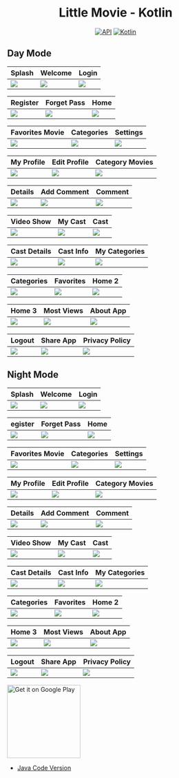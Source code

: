 <h1 align="center">Little Movie - Kotlin</h1>

<p align="center">
  <a href="https://android-arsenal.com/api?level=24"><img alt="API" src="https://img.shields.io/badge/API-24%2B-brightgreen.svg?style=flat"/></a>
  <a href="https://kotlinlang.org"><img alt="Kotlin" src="https://img.shields.io/badge/Kotlin-1.9.22-blue"/></a>
</p>

## Day Mode
Splash | Welcome | Login 
--- | --- | --- | 
![](https://blogger.googleusercontent.com/img/a/AVvXsEihIavvflHd6-IFogYb2N54TrIMH-0OScGWHbu769dPrB0QFAaFjiNWWMbZ3U1uFIUCscu7eDUYPG5ncX3EfS8yt_DpcDpthF0DCMskjA61SIc-aIPpZiofeNQAanjVqUshSpZsyoMz2FItV4RC5UF71jY28Syh9HmWNCeBicyFkRjRQ7Z584r5MxcHkw) | ![](https://blogger.googleusercontent.com/img/a/AVvXsEhpeqC3kgKCP7-wGibjAuCrHUM-UdxYI_VKDhLAwMFmGamoYCkX_9sLvqV1M7DatOoUnvRsH3gYjHxcy2dLNBPqBjyCJv2Tq5TfCu6GrIiynVTuFMWosySvEroPgj4EWCxFl2lS_ShsOfNVnAUmOfp73aOrfMu8aslSE3dD6JxOMlm7Qf5LksimuQ9RiQ) | ![](https://blogger.googleusercontent.com/img/a/AVvXsEgywn6uxg8aLPJaDgiPteFVqtYFCpdUYmZukog2zOPkbhp1FxxAEHvRgrq3mZR20TJsnQA8C9pgmMQnVGlviKWv4nfQ1-gTnTsVezUh-tDsNDE8Tb3vioo3sCByJdc9NtMVRqzXf3ywb9PpVmAjYJ4kA-37PUWF2LdZPj9KhCU4AIVlpGqyu6-F6cIE-Q) | 

Register | Forget Pass | Home 
--- | --- | --- | 
![](https://blogger.googleusercontent.com/img/a/AVvXsEjeezhRsna38VTOwCN2az8HheD3uHkl8_mv_twHvym135s2_pGgfUfk79aQpcMCWvK9joDz8wYlTrdiksM0MhmI2iOHRayNmi3Awq3Gae0mHqamFIfkk7aCZKmEahLRUpJRscq6tgYgUcEJ8-k4ZMSKou07Ls8bK32Acn_C0kS3252CNBprD0VcBcYnSw) | ![](https://blogger.googleusercontent.com/img/a/AVvXsEg7m743FiN65xYhXJ2YOndA_rg0QP_o3RZUJdEkA0aAv36udbuc1d6HyQRztkgAgElTuJ3lwacUTBxZkNXFLEtiYTvoIvLwuRM1_AjJxpe_QjgKJFClQ6SXnCPYUoT-y4VIFXdWGrj8lYTYXOQBbM6AskQsfPuVT39pYlVgJ78lA9BAGC_ad313aYA32A) | ![](https://blogger.googleusercontent.com/img/a/AVvXsEhygp4Nf5JAFZvM6yQJjngKvta7EHw0KL9dayyeWi8FB5zYtTGTLhnuzB0Gmq1j0ASwUIiRvFOPMpGfISYzn43cBVVKi4JcHt6ceBrSRQqjaFoUHf8OPq5_1ipvOtVN0sds4k5KO0omLE8U85AIVbcf5iI8QJBASMd0r1Gfszm7rRhQdXWkHVq29XRbKw) | 

Favorites Movie | Categories | Settings 
--- | --- | --- | 
![](https://blogger.googleusercontent.com/img/a/AVvXsEjsgqwpkmslgDMqKTdmSiL_uHcmJwF6zeusHuMsLKBWgyskpkBetHENyYlmcE6RswNKhWXNGohjQwR8Ouxy9-EXLbIhDpf2Dl_GVdBpJf3iXHzoog5zQvmxaATsZ40xcrYKODDt78bLaXU3RLUjxJ0tDUThJhTSErncA57OOyIbBiR4iQY5vd83_fBJaw) | ![](https://blogger.googleusercontent.com/img/a/AVvXsEg2L0289_QV9cE5nJd0sKXQlfuOxZCU4Bl_ZGyASiM5SfOhIl1sH2QIK5y7QYM48gAOj5bm3ZX5ah_m-rBjxvnTrys33oneNNReqa_P21dI1esz4c-jc-3GJ5kmxPehXoacK3TPX9JMtS8r06oDeecMznRc276wZ3G5f9vVZpe_jhzGv7RYqgFS46hkig) | ![](https://blogger.googleusercontent.com/img/a/AVvXsEiX14pf131iB13UEaVkThGO0jAOIxjKrQXg47Bl4FPeAl2UK0zS5GMVN8fe8SvQvtBuootdKuUzv7OGJiyTly-1dnTCQJUaWEGm4MqLMH9b2HGqk1VuZE4ZpDI1zMdM1_OxV6cKHXaVSXvy9jUdpWXnNucah13JH-Gi-696Yw5fzh9m3OSSJpsYBKhXCA) | 

My Profile | Edit Profile | Category Movies 
--- | --- | --- | 
![](https://blogger.googleusercontent.com/img/a/AVvXsEi4cJw6DWd9DJcOTWpCrCPb44QWvVwP9GcUBa1pYL4-JikLHed_3xW5qwMRK5ltZfT9ZBSbgcYmXf37efwDZMYRQ3bLz_rXJqhK41v3T2bSi7HgzzBdTSU3QK9rdwCxbEnRZj1P3pTZCRpU-qLhRedeE8j9YLMN_GZC5QP5CRVpYDn9pPmEFv00F84U3A) | ![](https://blogger.googleusercontent.com/img/a/AVvXsEiOVRAx8GLUkY83PFUBVkG43MGuRvtvXitcq035gOLTuu_1-7wuxx_hg7YaxnV281FtJAz1F77Bi1J2OwIMqaajuopOZEZIdxwAskyGHECpiyvqfsZScMzpA8NzcdenTu8xBbNMtbC6z6yIoH3pJIaOq9uaZn5lPMonASlkd_5ZCI5RUVQVJ2hVSxUt1Q) | ![](https://blogger.googleusercontent.com/img/a/AVvXsEjd2gnPjKuc8GVj7bqK6OWWAg4vBK3euXTI4nuogfMgaKJWf4GjPs_j2ZX5zt9LoW5NFSgdgiGLvVj6E4HJ66AlyfQI1NshyIfSxMpf5TgWmiF7GCJw-pffAf1WmyBOZKGIeZsSQZr6v2eC0aGqy4IY9RlT1x5RHfFHEPcg3RQTc-4tsT0c140U5IGyOw) | 

Details | Add Comment | Comment 
--- | --- | --- | 
![](https://blogger.googleusercontent.com/img/a/AVvXsEg3xFagS_38MY1H69SO0CkKUY0V8MdzlW9U9X4UszivrUkIdrUhtV2sKxPNe4KxmBk7AvNRaTazKX2BFnm40oYItkaJn4bzhm3vA0qh3Ami0iMF1MSgBdAkLBYMXRa5AVaqL_QYlSwXK21K9QlA9FtIlaMx5zDYNWnn8Dx628hI_kJstoo7cukqeQdovw) | ![](https://blogger.googleusercontent.com/img/a/AVvXsEhGoDxJkslM50Jp269UbVC8_1FIWqBia0jOLn4djpF1j-ygYM4TqM3T2dkN1WDxOnW57RcMMhJiMRlMJ7N4EZg_73gRkUaeOf9BgTnhvpTGGHAayJMD2W8rao1H4VwsDjIyY5QwS4GlQJIbW-CfNQN0PdhfmpgOJZmh4glu05bNon67XAERpCVR0G8cUw) | ![](https://blogger.googleusercontent.com/img/a/AVvXsEhF9EyS1uU4JMIcB6RX4Z4oi3eivX-KwRZS5wD3yvKAz7WFe7WnthI21GzyeiJc-_MNukEFMhK5lec5jTd7ETb9lgLR-2YT4A7-KdunTCikGii16fKtnqwZCWAa0-ABLhWLWRL6LY-wUDiz5pGYY81yRCmgThBCIIrxUmkX64f5qZjKJH750MKgLwxurQ) | 

Video Show | My Cast | Cast 
--- | --- | --- | 
![](https://blogger.googleusercontent.com/img/a/AVvXsEjYFaS7l0iQ9ii4Udvd4f7rQjQU-uXFb2Trqe2p8JtVjFDUg3GvS3Slvho9b9dFFcJcRxeM3qfjJUxNDns15hAbFD6sOrGp0SXoOrbFAYhUZUhTHxk-kRvsRQ9XsKvygck2ZhsMiNGb04iesbwWTTjp37DqowGHOBZzlLPtWmq8h-gN2mJIrvRoIvad5w) | ![](https://blogger.googleusercontent.com/img/a/AVvXsEiW-jp35eIbg6_R4yfsYEcYUh0HTUynb9vDAjf7MNP80GxMY6LwwpZyfu04c3c5v3T4v4cplAm39rlwUdoYX8V__jQPDK1o97ZX9G3Up7-2A9Q1oYTYbVLUyFcNXb2pwA-sh065SGQwNyY9NWDanogq9q2ZfTk2v2RL-frqBhdI5G_vyrEl5VPfIUkRew) | ![](https://blogger.googleusercontent.com/img/a/AVvXsEhUFWENEIL9C3ULy3xLUxAn8kPSMXUo0VOK2RDtVkl5GG6kLWh3UUJgD5AxGkAW1kRMMqy-niZl9YjzYwS37BUerTFZNw58dPtmW2y79vQQcbUkql9xKGKbfrC1zxbepzn33M_n-q5vVRp0kmgqGf7aoG4zOzAMH7RuG8yOZ08cRqob5ZbOUAOBoeOCmg) | 

Cast Details | Cast Info | My Categories 
--- | --- | --- | 
![](https://blogger.googleusercontent.com/img/a/AVvXsEgZxp9-LoZD9mmsYkG3ycpK7yc5HxUTNkT83A9wCQHbYorma00lI1IjF-IG8DsT7AQnpAZCmIZ7Z1Ze9wM9oBC3tKPaKgCW9gbs1g5fVyw8BC2yqBGD3n6FP0jBq9qHSsE2GER2Yb4S_MQQ6HBSFXW8baEvNb-0Oww4kAhe91144CbpWA7oTSuhwTItWQ) | ![](https://blogger.googleusercontent.com/img/a/AVvXsEhOK4PldDQfscjUlJfwwhmrOiJNh1-FMCHZDdt744dktR919rxqeWhr6QaBmu15OHvG5o6N82QWybnlieavzsioKju8lfqF0uPPk2IOmNDOog2quIN18K6MMro9UCecTiT3XXGiaSKySh02BRkSo5l40Uq2tpYTIiYx-0P02cXg2qWXy0XdTckmfBSzjg) | ![](https://blogger.googleusercontent.com/img/a/AVvXsEierDxVTRUQ8tRxgpMyw_rWpDDk23YH8YtAJvV30jQzpY2wfmRktUTdbB4xD5uykFkQpwf8nBXVZa0W76gMJDXTBVDsB77X43lVF3HIQprEqOk-L1UY7JaN-J_vzDpT-32XWmHIwYxoFbgZx2ArfAr7ACxoNqEEdP2aN_QpKjqcyHtVOIQ6FHUvOTjaiw) | 

Categories | Favorites | Home 2 
--- | --- | --- | 
![](https://blogger.googleusercontent.com/img/a/AVvXsEg3C6WQESrqwk7Vd2IvrL0RWNrhSFKkEralzjCnM-ow46AcOcuTVdrzlFekQDzTVGUXjQsa6DFiOAu-knd14_g2M89Jodgj7yALwnjP71VhMmkSD-PggA6Vzsqng29W8nAmc1rSsphxSWZrnj3ejF2-NAMNq69Ik8VgvCMrrJ_HY9v9Ji-tdHFG9FcVcA) | ![](https://blogger.googleusercontent.com/img/a/AVvXsEi8fZgmMDXaKghxHuLIRCvJoL633ziKo7rJ5T7VHvj6K048TbgpVXgnZFB8YdiSdoZC9kaoRb6c7hgbRWnNu1ahS1DY-z0wAgxxhVGigwEUEypTzgVxZ_9f4E-rNcKV7w4KjV1ei_6uh0i1kb6VWy2lYTqOag2dBHO1QHnBblSA676ho1XB8OUMcY_VMA) | ![](https://blogger.googleusercontent.com/img/a/AVvXsEgG63X6JxovmphvbqWG69sK6Ox64FnlDZ3J-97xx8dXEDXh35GXTUbsvr1ZE9Vgeqd-fmyvtUrg6vU8awI87S4LxMDZZU2aTQNs2jEHjzYHNGv4l2f_F0PT1T2EMBQZuF_Vqp07hQiFkzK3WyS-rkBoQ5az7pMV8RLTZ6k_0V2bzZyT9cfvAHaDzIveYg) | 

Home 3 | Most Views | About App 
--- | --- | --- | 
![](https://blogger.googleusercontent.com/img/a/AVvXsEgkWVJ2HbIfkppx3b2ppEL2s_CgP0Fir54N43yaDL16cjMkeUKE9Y2G1lpA2gzhkjtvOP0QQJd9FrWBRUmjL9SraSZtUXEvi24549OKV02w6e1jjpC4b-8emZBAYTM56EO38uwcVaHvj8l3SFhxwdZ0NJ8tgzJ1e8ljp2C_4gB4CRu78_2rU2fNdM_xCg) | ![](https://blogger.googleusercontent.com/img/a/AVvXsEhikrtjhZFIVwIJdXmTKRfaf74UwF4-Y27RP-Z25res0grUa6qhRB2YVvYaf2qQOvQbfZmHHwIGgf-jNxvtnEK3Gy9mjm9d4IhjOBSa1zgKLcnN8GcTGwNa1Mg3Dt6_L1OAQw7oO6TF9VUxFfWR33w8Jc0Gf41PCWBnSIyN0zJA0PmIYgnJLPoklr8DVA) | ![](https://blogger.googleusercontent.com/img/a/AVvXsEhByNF8ueYum1aUkkbUoaDxRB1E0EL_ddyTB6BIrusVQZ10qIuiF-t49CGjyzPzFBUfdS13jkwiFCXe_Kj9Ora3C0ITXIwDa2jWd1zY-jo9k9se8c8z0lLzGpURD_0Fl0q_sySjprAJ-QfbWNs06u74cZSHX3TZ3QS2FLSrcVQQMouK9dq3FpWoM_dvbw) | 

Logout | Share App | Privacy Policy 
--- | --- | --- | 
![](https://blogger.googleusercontent.com/img/a/AVvXsEgE0YFtTh9z_XpP7yie60UD-SEC6qLohRhyh8yyiMhKr2GhY9f8t8fjm3P31NwLuF3667XbdeoPynapsLnRmHv8vndT5sSwirPLOyN5_ngf7zt3dyp-KlMYswQgRu1CmGUzHzrgQX83wI69Wd7IyWWt1a5j8oBldYp0n_xsTXtGt0ruRAjo7sZzv4gSYA) | ![](https://blogger.googleusercontent.com/img/a/AVvXsEjGKW0r6PMPZT8Wo6gFzt5t8fEfLjqzIfqntba2cpuStJ1wdlwuCRAyloyy6LQlGlMklH3W5VBlYik88JQSEBPfyD9D_GJGFHcVTycpHomlIkqrzkl5-BZEM88OETVP8tP4T23tKDUk6t3cf3X7QEUquY4g3hdleQpvwemyYxDRko8PUtniUKvdkyC80Q) | ![](https://blogger.googleusercontent.com/img/a/AVvXsEgBpudRZPDILcIqMeVg8mhDROjlolurak4UQgISzwRD1RE5wlGKTw7jU2eiP5kxb9-NR5LL-qgRpOa4BsyVcK7VzMWLlRLaMI8t7r4_96gMvBkl1xCBGyL5W5z_mrzXpvWk9Bt_P82ZidzTREZKHPVmzfm2FxX4bG_XqB7XRU4S5_huHqu1hiGOCrpghQ) | 

## Night Mode
Splash | Welcome | Login 
--- | --- | --- | 
![](https://blogger.googleusercontent.com/img/a/AVvXsEj1u8KBcbySOGUoD1rYmZ5RubVNvQm1UZUzXAOaNDZ4Av1RW6lHYjHweEC4NLf-Q5wB5Wbk4ZyZ_LPkOZD6YPDdiubGRt_A85UTSfYNYkMiz3aZt4V8xOVqjZiyjheEUHYAcY-KnDCX-ktVnA-sEZMVk6wggaU4Z3e2FiALKa0CTqHQ-tnuGP7H4z97VQ) | ![](https://blogger.googleusercontent.com/img/a/AVvXsEjG5GNUs2cW6zx683w1vi4y93D_U1Cphyhd4MVQ5Qx4jBaIyLIr6WBqZf3Z6BIBo6uA8yignx0UH9Ue0L88YNADWSi1TPHYWL3rZIAJcCPJqtrHSSyhkPdMXXMYphmartErSxTsiQOs6HcWqgsA8mAUquXWVPR-Wa77a4CQ9gyRgXE3g71FCGvmdgrf4Q) | ![](https://blogger.googleusercontent.com/img/a/AVvXsEi9I1lhZPMHKOJy1_PFTvTfhRSXfZYmXCT4_tBmZ1sQ-nRRm-4Y7PYrIsoZsu5kTf3uiUTNaWOCxIyuQLhpVwu0QR9Vbcu9M6Cl1JtfI9zTIKvNs9IMZF7NKEEXxAoQpP0AM7WXCRFYzimhYEPtUlDcjKq2yatzrWEt7wjpaeiCG5QlFhf7b-EhQ362og) | 

egister | Forget Pass  | Home 
--- | --- | --- | 
![](https://blogger.googleusercontent.com/img/a/AVvXsEhb-7JOA5C8obhUMPP5DzHb7oLpObbQv6T6WTKRImSJS31dAHu8qf3YaOawzFrJ5zCuB7EBgkKkbJ6RBwhsudax6s9qHQXsC4u1tAKs6k0EB4Mgw9eor04Wxqf2I_j-cWgpWOqty4Ot0yi8zsf_KPwQMpVjLyeQFULtVqlKV6nS7Cq_TLdXqaQNUMb8jw) | ![](https://blogger.googleusercontent.com/img/a/AVvXsEgNR4S-MOdn8aM_jil72MSrIdMbmNd0kEQw65yItofsGU1dq2g3DS_97MD6XLAo66bDPMFvPL1jmpWnHHMq6MXfDN5Cdl_isGSg1Xzgydwboy2J2Yh1Wk4DWjVD0OBWHj4SogYA54Nmwa1yJecUK5ViG5Hiiy3epRtwevxniO5Aw7E5RbzZQ528y4MNpQ) | ![](https://blogger.googleusercontent.com/img/a/AVvXsEi1ksVMCCkqLgbG6HiMaRvL1TKXlI_UgmkAgZvibckq4wLF_8BgurFLwk3X4_VS0_XsxOIvOkXoFdWu-FZcXn0rkFNHtfIbdNYGqu2EoPjBbEZ6WxZTDEMNMAllwMiUk4yLfACxzfwM5J4_RHTa3wBv_A5YLeXFRudfgazBsOmahuHv0rsewzMjkV91Vw) | 

Favorites Movie | Categories | Settings 
--- | --- | --- | 
![](https://blogger.googleusercontent.com/img/a/AVvXsEihzKbEIJcNyJ60XbZ4mAAij5d2sIrC5dSvq4ya2qKgP1cGWOxOpy7CTPPVtE2AaFBKFg-rsYtbDVqRz-mdIQAcpYXxvkZyBp0jsgogckNPndL1QlbWA3-0YyO9yjmn-0tUJhYy8XOsnnDmqEsj9pCNmVsnwZu3RDhIMKdZph8NHZlYbDbnA-HRXk5iug) | ![](https://blogger.googleusercontent.com/img/a/AVvXsEjNI2kECiZjiHLdDxn8r8zf7E5IrYgqbH9MnH_PCw3gfa5zMuT7aDNkIwbIzBPTKLNKeuD9wxSXX1P4u_SW8pSD31qtoh8Qcf_7AA74TRrXXAexeuFWzpkYgPYjw-vvziWW3AdpYmQY1AWjNXNrI0b_cS14qJ6S2rZbv72_-AvTKQqmJRb6WoEpylg9JQ) | ![](https://blogger.googleusercontent.com/img/a/AVvXsEjbqHHOVbnh2AzRcGJ5Lc8hfXg8Dcc6FjXvUWH8wmxbVU8ylhK_7J303JlS8VgGtkJgtmtp-_gcOAbvw0V3wj3_Ekreiv5yjqWt5BxLg6k-_3tEB1zP-wxZeNN3fLj7A9zlZdyI7sti4w9h4dJkC4k7dZJPAOGtR1W_bIEqFKFT-eC6-w5BDTbGaXRinw) | 

My Profile | Edit Profile | Category Movies
--- | --- | --- | 
![](https://blogger.googleusercontent.com/img/a/AVvXsEj9Bgnnw_zKQAUWBOOXb_IUSIDNJleLFb-dNAwJ5mC5XgJbI8TmNf5Q7cwcgEwiKYjgGiW4kdbKlqR626shATjl3zTqWcTLdpbLqmeOAtXjJogpyyEIXyY_WkQFmrCKGtX0wOFRC7Pgv4IFHmSh8Os4BK_Ym9rMeSFLboHi-t1DFukmjq64cevWM7re9g) | ![](https://blogger.googleusercontent.com/img/a/AVvXsEjqZHvDzMeg8ZPDHOWBeReaxHwF-ZcgP_zDgEWd7dRYqM_ZaXLeV_vfwyfs3ENrDOPAN_oUBnlkz1pt83ykT8XADnZNkTC7lu-Xakwh6H_QXApa7PQ7t9NYNrgtYmpsjVEqnY7BndK_LiOvhNL0kfLqS29YdUcmXdJ3N0DBXun0lnJhVgqtjquzGuG_Eg) | ![](https://blogger.googleusercontent.com/img/a/AVvXsEgUoJBcSuMVfx-FppPzGnUHruTz3rwP4lGFazK4iyg2KAzg2mMrg0LFJF7cFDwRnrAzGqhuj50MaTJ73apPlLSsJfBbtS3I3b28RIAhvKI-xFAD6QTAugPEw-4jpogi8I5iGLjZhxb9kpPf_yFaWNWov38UGBl5zeD0YCznbchHXiUTSvRRV0wm-ANzCg) | 

Details | Add Comment | Comment 
--- | --- | --- | 
![](https://blogger.googleusercontent.com/img/a/AVvXsEir03l5_wL_PbNfaLZ3PHcmfX787hSvZhTfVWToz431-7IXtYS-3UYQPD5ATUHRQeu59_LnRyHCpPSaYvYQh2s_IgV31DbClK81VP4z6tL61a51BRakEEx7OI4h-xG8jKu3pP2ghs-EF3HWCQ3pDG3QbBhPPEpcIUbrrFktQWrmnM_zCOVzjPNRAzRdgw) | ![](https://blogger.googleusercontent.com/img/a/AVvXsEjG1jf2qsUTLOJPj2Gr-bQcT4uNRWzBsqxQz-eqO19xqEtcXlZsAyZmlcFprI-vin1vmmDt173d4yPjNLUxT_obpWPdjPsPD_hrQ0-AQD7G-QAuS5Wr4zwvoOlM9VUXN0_f5CsjpLmM1ozuSp1KXPBpbkY55gW7h7oPRsigVjl7xuE2NskJ2NUuu7ugHw) | ![](https://blogger.googleusercontent.com/img/a/AVvXsEjhX5XYJBLr6VzSPTbYx0k3OdgXA0Ub5bW2YrEpHWObOFYKtj1MwxSXbn6etkz7nY8ghRCMV_5bI-16KBA1GY2Ew-rO07B_Qudir2KW0hU7BHQv4sI6FybyQ-IYa7UvmkANur9bCU8N3HsHnzDLKQSNtuuPuxis7bPAK1DFPGF6UfcxCr6LfEcW6BNXxA) | 

Video Show | My Cast | Cast  
--- | --- | --- | 
![](https://blogger.googleusercontent.com/img/a/AVvXsEglEgVR2c0swZqp1_n2cTvN4IrSNpMBO5YRDMlT5idRHAWTsl6EWVB7VE7iz66PaWBZQoxkKgyxSGvMv4dQRjL2sk7FBuB5GGhkGbU9-MfbuARN-ya1Wzl96HKwcHXwga3-rgtD3gqx5sc7SqeMypaknCTFATBfH2tsBwv80bq56-REWmtp6duhd7x6dQ) | ![](https://blogger.googleusercontent.com/img/a/AVvXsEh2PqXK1yUo6jmEyZ6YuSZpt05tlci5oGdIk_3ZcDobCPW09KD6q1zkYpjPtjCdRDshDB8nl3ysksX4q73jbCRywSp9fvOJQLnNKUIFUsiNBgBvJ8MBtESq22gFuLaq2jnzVtsvXwOqQoib9ccUbhiYTR87P6ry8m9j2_Qd0Dg9LuVCrlaKWXUHhzcvkw) | ![](https://blogger.googleusercontent.com/img/a/AVvXsEhOQOI9xOe1ARTYhknEk7UKyHaO2Eb9-j1Y9x8AmvmMokCT1diZsvX1_yIqDIkCqqk8UebeOCGdfDCQowbiJXNHevordzgxZ5nNpppRri5iOkdtUTAJqIk7r_nvK9hFySiJ5pMIJgblZod7weEPUMOXILKxRzn2HzaPQkHcgflfJGBQjiCy6xz_BKcrYw) | 

Cast Details | Cast Info | My Categories  
--- | --- | --- | 
![](https://blogger.googleusercontent.com/img/a/AVvXsEgV6p8Tw3KQaP1MsI8e8Hn01xQ8Bckul5W4AgKXT_FdNEZa7f_mX_M-LqeX4jP271HK-6lDd_6Jbz9QCVYGMrmdFWjb12xYjTX-Uz88SOH3wvp9u-veC8pS8Wh_n7Nrr48gInMh6RYuxQyKusfVmry3UudJcFji6JLkjX-B7yiszFySPe18GWuQOl_vfQ) | ![](https://blogger.googleusercontent.com/img/a/AVvXsEj2ZgjgbGrnSkkytEBWrnsqjui5dNUO6pu8zr_cwKAsBqfQYxAlY5vXUpXX7QiJiRWAPGgimeFo7t0RmtpptBZHJ_ruaQu1nWg0hN9hwqCIfZv4ZVRiW_NgUMG4xg-aMs3eteoyMHlv5RPJOqx5OhoCzPnJrGc_LYcv7I5ss-YHjubc06pWAv-1iGfNAg) | ![](https://blogger.googleusercontent.com/img/a/AVvXsEjrma5O23iagALSkm7Kr7Vyx50F_HJZeFDuw_xZb80Lwb2vok-xrNCsmYEFkyBWPFP4MTSZKEmw5zv4_oJKljjP7xbHzev-5SbdIZ86vevofamSHz6SZK1h-pvyx4vEY1fk1viF7FWSy-I96X2VkEOygVJg7_z4THaOtc9GFbK7o5kZPaRmQqd1tVHI-w) | 

Categories | Favorites | Home 2 
--- | --- | --- | 
![](https://blogger.googleusercontent.com/img/a/AVvXsEikL83PGAksh0umZ7uYBwDJfC0vNXTEIplhvoPONVy8O9StHokC9rVkAK0cBPDhtzNXJkdSO-xXBHMtg-aMxqp10XrWxiYgurlJEfANifKrEi8XFjtvkzbBWcQT7cElK2ZQIgBZjZ1At5hqA4rK-mHtdTYzmu7zCnfeGkJAj6S_WkiMntU4lbgr-4h80w) | ![](https://blogger.googleusercontent.com/img/a/AVvXsEiwlhXywoEjA09frXx9Lje9JhQZ8Py6AUHBZitH5JdJtrksw2YSb46TPEst3u0uDhSQCswKBw6Vq0o2NS9QuIlRa4CEhWBcRfWpGxBGZpslTAfEidjl_MaaFa90brac3Pwv77RepArStXjsmeVaeqPM_FJq3Du7vqGzH-j3Ppi_2TOSpIppSS-O5nMOxA) | ![](https://blogger.googleusercontent.com/img/a/AVvXsEj5-IZemTBdFrGcmOo3UMONs96GxFMuaBac4XI5SgAU27TBAZV5QB2A1cfETWqNNliPObQub_A6c5OrFrRFR8p5kCO-andN_o-JDIkaD_y7PvoNRfXi1oCKfB8-LyelbLzZoMvqapxPO5GsJPVLw5ZRs-EMAelJBy27EAn_XqEfyl0MnbhI0bs8B-cR_w) | 

Home 3 | Most Views | About App 
--- | --- | --- | 
![](https://blogger.googleusercontent.com/img/a/AVvXsEgWBDcV-i2H7LuWlOT3Pwrh6-uilIzh0EiOPJeALWgewyMRcoadWgaW9W61PsezCD_U0fMGaYgbU1WTqEkdXIIdGS1Uy-cyp2ir_ygz_gbkQLEbxVZLAz0mUqQbWmLOblMpL5C9dhjv5_ZrBmOb0f7y7qIwEVHDtHM2Ij8Go9Cb5vp02XZKGtjwgSgtBg) | ![](https://blogger.googleusercontent.com/img/a/AVvXsEjf6-nWbX2pHJkyla7cZD3LDo2xTvakdAO7KUEPoeKE25pf8AhgqSJEtRa5G37hcoz8b5ixLHeVPtif9i-_xmmv4LeYepMTCWzmwhWb-_gPcE9r6nNeqlUa6ZT23XhTan8fyu4vhdUKKn0o2gQ8Zn0c3uiuxnqPTffznlqESiIIO0dGiuXYuy8zJKB0rw) | ![](https://blogger.googleusercontent.com/img/a/AVvXsEiW2bpxLUR2FMenggRMt7kpXZra-oFruCJgNBWOlIbzerHg8pukHgnbe8-k3YgVAXTkRVCjlJ4aly6x2qFS2JR6PcIUHuELXpK6dhoC6v1wfDkpTlhodwU9Ll4bRF9D6cdRUT-1IMhNpWr9E99nCNGglXVaGYEJHUI-eZYhLl5NoVRZKZGbtnPegsHyKw) | 

Logout | Share App | Privacy Policy 
--- | --- | --- | 
![](https://blogger.googleusercontent.com/img/a/AVvXsEhfZkBDc7WxXph-G03UBrclU7BzKu53Ohubi4U9a8qyGtKdJzAO9ZQpqkFKBfFsWfaa9jJVBzo_T-WSMRM0J_58S-jjPubhn4C61BjIU0KymZZ0-eS5tp5cSA0Vd6ZTfF0dVGWDUrZzUHDB7VCfHcfVAfaMKYFFJekxMpaPnueW5A6CQ8O8Xzvq7h_cMg) | ![](https://blogger.googleusercontent.com/img/a/AVvXsEgfxOp6tsj2N4rBPY5OKNEMAdQL0cQ654ZVZIcX3rHyGc9ovm34g6d-6HgIlTdpG4U3Skazg3m6bvtEiGq1eNetBI0pYi3UJrBHCeFK46EYXMVJv-xP8AttepZZ1dbX6wQekUGTeRHArMdlok7PcO2DBErUguFBEW9te0mt_OaSOCfFHlaNypgQjI3CZA) | ![](https://blogger.googleusercontent.com/img/a/AVvXsEizkKD9Hj2Q85pAbjW0tHOqE0bSciF2fXIS3qwuhcdm3PMEmjwr7SHR6ja-TMEy2Q0QDezaQNS2PIBKU8zRLwErEvEL8s00YTKPlO07GaBjpcVLW3ffLyhQZt0awice376vWwXT1jrvGOEcdviT59tuYEYugjZ0hSVewMTzS0q8BGoGnhZ2onVQU_UMaw) | 

<a href='https://play.google.com/store/apps/details?id=com.flatcode.littlemovie'><img alt='Get it on Google Play' src='https://play.google.com/intl/en_us/badges/images/generic/en_badge_web_generic.png' width="170px"/></a>
<br />

- [Java Code Version](https://github.com/selimdawa/LittleMovie/)
